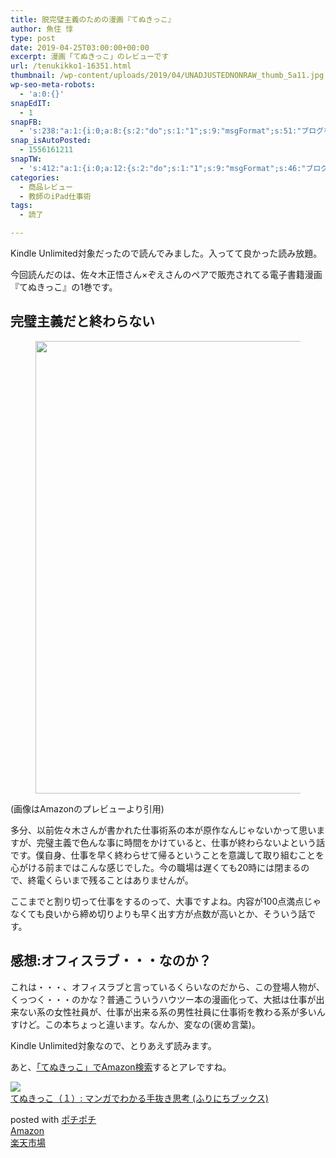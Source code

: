 ```yaml
---
title: 脱完璧主義のための漫画『てぬきっこ』
author: 魚住 惇
type: post
date: 2019-04-25T03:00:00+00:00
excerpt: 漫画「てぬきっこ」のレビューです
url: /tenukikko1-16351.html
thumbnail: /wp-content/uploads/2019/04/UNADJUSTEDNONRAW_thumb_5a11.jpg
wp-seo-meta-robots:
  - 'a:0:{}'
snapEdIT:
  - 1
snapFB:
  - 's:238:"a:1:{i:0;a:8:{s:2:"do";s:1:"1";s:9:"msgFormat";s:51:"ブログを更新しました！%TITLE% %SITENAME%";s:8:"postType";s:1:"A";s:9:"isAutoImg";s:1:"A";s:8:"imgToUse";s:0:"";s:9:"isAutoURL";s:1:"A";s:8:"urlToUse";s:0:"";s:4:"doFB";i:0;}}";'
snap_isAutoPosted:
  - 1556161211
snapTW:
  - 's:412:"a:1:{i:0;a:12:{s:2:"do";s:1:"1";s:9:"msgFormat";s:46:"ブログを更新しました: %TITLE%  %URL%";s:8:"attchImg";s:1:"1";s:9:"isAutoImg";s:1:"A";s:8:"imgToUse";s:0:"";s:9:"isAutoURL";s:1:"A";s:8:"urlToUse";s:0:"";s:4:"doTW";i:0;s:8:"isPosted";s:1:"1";s:4:"pgID";s:19:"1121247506690527232";s:7:"postURL";s:56:"https://twitter.com/jun3010me/status/1121247506690527232";s:5:"pDate";s:19:"2019-04-25 03:00:12";}}";'
categories:
  - 商品レビュー
  - 教師のiPad仕事術
tags:
  - 読了

---
```

Kindle Unlimited対象だったので読んでみました。入ってて良かった読み放題。

今回読んだのは、佐々木正悟さん×ぞえさんのペアで販売されてる電子書籍漫画『てぬきっこ』の1巻です。

## 完璧主義だと終わらない

<div class="wp-block-image">
  <figure class="aligncenter"><img decoding="async" loading="lazy" width="1086" height="724" src="/wp-content/uploads/2019/04/UNADJUSTEDNONRAW_thumb_5a13.jpg" alt="" class="wp-image-16349"  sizes="(max-width: 1086px) 100vw, 1086px" /></figure>
</div>

(画像はAmazonのプレビューより引用)

多分、以前佐々木さんが書かれた仕事術系の本が原作なんじゃないかって思いますが、完璧主義で色んな事に時間をかけていると、仕事が終わらないよという話です。僕自身、仕事を早く終わらせて帰るということを意識して取り組むことを心がける前まではこんな感じでした。今の職場は遅くても20時には閉まるので、終電くらいまで残ることはありませんが。

ここまでと割り切って仕事をするのって、大事ですよね。内容が100点満点じゃなくても良いから締め切りよりも早く出す方が点数が高いとか、そういう話です。

## 感想:オフィスラブ・・・なのか？

これは・・・、オフィスラブと言っているくらいなのだから、この登場人物が、くっつく・・・のかな？普通こういうハウツー本の漫画化って、大抵は仕事が出来ない系の女性社員が、仕事が出来る系の男性社員に仕事術を教わる系が多いんすけど。この本ちょっと違います。なんか、変なの(褒め言葉)。

Kindle Unlimited対象なので、とりあえず読みます。

あと、[「てぬきっこ」でAmazon検索][1]するとアレですね。

<div class="cstmreba">
  <div class="kaerebalink-box">
    <div class="kaerebalink-image">
      <a href="https://www.amazon.co.jp/%E3%81%A6%E3%81%AC%E3%81%8D%E3%81%A3%E3%81%93%EF%BC%88%EF%BC%91%EF%BC%89-%E3%83%9E%E3%83%B3%E3%82%AC%E3%81%A7%E3%82%8F%E3%81%8B%E3%82%8B%E6%89%8B%E6%8A%9C%E3%81%8D%E6%80%9D%E8%80%83-%E3%81%B5%E3%82%8A%E3%81%AB%E3%81%A1%E3%83%96%E3%83%83%E3%82%AF%E3%82%B9-%E3%81%9E%E3%81%88-ebook/dp/B07QW9V7VV?SubscriptionId=AKIAIGGQ4QGQY6L2RH4A&#038;tag=jun3010me-22&#038;linkCode=xm2&#038;camp=2025&#038;creative=165953&#038;creativeASIN=B07QW9V7VV" target="_blank" rel="noopener noreferrer"><img decoding="async" src="https://images-fe.ssl-images-amazon.com/images/I/51MB3A129aL._SL160_.jpg" style="border: none;" /></a>
    </div>
    <div class="kaerebalink-info">
      <div class="kaerebalink-name">
        <a href="https://www.amazon.co.jp/%E3%81%A6%E3%81%AC%E3%81%8D%E3%81%A3%E3%81%93%EF%BC%88%EF%BC%91%EF%BC%89-%E3%83%9E%E3%83%B3%E3%82%AC%E3%81%A7%E3%82%8F%E3%81%8B%E3%82%8B%E6%89%8B%E6%8A%9C%E3%81%8D%E6%80%9D%E8%80%83-%E3%81%B5%E3%82%8A%E3%81%AB%E3%81%A1%E3%83%96%E3%83%83%E3%82%AF%E3%82%B9-%E3%81%9E%E3%81%88-ebook/dp/B07QW9V7VV?SubscriptionId=AKIAIGGQ4QGQY6L2RH4A&#038;tag=jun3010me-22&#038;linkCode=xm2&#038;camp=2025&#038;creative=165953&#038;creativeASIN=B07QW9V7VV" target="_blank" rel="noopener noreferrer">てぬきっこ（１）: マンガでわかる手抜き思考 (ふりにちブックス)</a></p>
        <div class="kaerebalink-powered-date">
          posted with <a href="http://jun3010.me/pochipochi.php" rel="nofollow noopener noreferrer" target="_blank">ポチポチ</a>
        </div>
      </div>
      <div class="kaerebalink-link1">
        <div class="shoplinkamazon">
          <a href="https://www.amazon.co.jp/gp/search?keywords=てぬきっこ（１）&#038;tag=jun3010me-22" target="_blank" rel="noopener noreferrer">Amazon</a>
        </div>
        <div class="shoplinkrakuten">
          <a href="https://hb.afl.rakuten.co.jp/hgc/10ef1d94.c90f9829.10ef1d95.53606a39/?pc=https%3A%2F%2Fsearch.rakuten.co.jp%2Fsearch%2Fmall%2Fてぬきっこ（１）%2F-%2Ff.1-p.1-s.1-sf.0-st.A-v.2%3Fx%3D0%26scid%3Daf_ich_link_urltxt%26m%3Dhttp%3A%2F%2Fm.rakuten.co.jp%2F" target="_blank" rel="noopener noreferrer">楽天市場</a>
        </div>
      </div>
    </div>
    <div class="booklink-footer">
    </div>
  </div>
</div>

 [1]: https://amzn.to/2IvUMLe